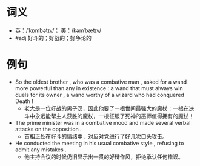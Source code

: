 # 词义
- 英：/ˈkɒmbətɪv/； 美：/kəmˈbætɪv/
- #adj 好斗的；好战的；好争论的
# 例句
- So the oldest brother , who was a combative man , asked for a wand more powerful than any in existence : a wand that must always win duels for its owner , a wand worthy of a wizard who had conquered Death !
	- 老大是一位好战的男子汉，因此他要了一根世间最强大的魔杖：一根在决斗中永远能帮主人获胜的魔杖，一根征服了死神的巫师值得拥有的魔杖！
- The prime minister was in a combative mood and made several verbal attacks on the opposition .
	- 首相正处在好斗的情绪中，对反对党进行了好几次口头攻击。
- He conducted the meeting in his usual combative style , refusing to admit any mistakes .
	- 他主持会议的时候仍旧显示出一贯的好辩作风，拒绝承认任何错误。
